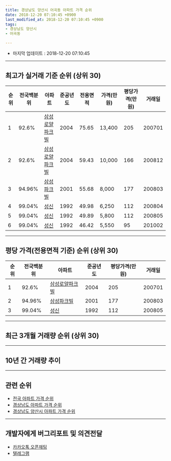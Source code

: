 ```yaml
---
title: 경상남도 양산시 어곡동 아파트 가격 순위
date: 2018-12-20 07:10:45 +0900
last_modified_at: 2018-12-20 07:10:45 +0900
tags:
- 경상남도 양산시
- 어곡동

---
```


* 마지막 업데이트 : 2018-12-20 07:10:45

---

## 최고가 실거래 기준 순위 (상위 30)


|순위|전국백분위|아파트|준공년도|전용면적|가격(만원)|평당가격(만원)|거래일|
|---|---|---|---|---|---|---|---|
|1|92.6%|[삼성로얄파크빌](https://search.naver.com/search.naver?query=%EA%B2%BD%EC%83%81%EB%82%A8%EB%8F%84+%EC%96%91%EC%82%B0%EC%8B%9C+%EC%96%B4%EA%B3%A1%EB%8F%99+%EC%82%BC%EC%84%B1%EB%A1%9C%EC%96%84%ED%8C%8C%ED%81%AC%EB%B9%8C)|2004|75.65|13,400|205|200701|
|2|92.6%|[삼성로얄파크빌](https://search.naver.com/search.naver?query=%EA%B2%BD%EC%83%81%EB%82%A8%EB%8F%84+%EC%96%91%EC%82%B0%EC%8B%9C+%EC%96%B4%EA%B3%A1%EB%8F%99+%EC%82%BC%EC%84%B1%EB%A1%9C%EC%96%84%ED%8C%8C%ED%81%AC%EB%B9%8C)|2004|59.43|10,000|166|200812|
|3|94.96%|[삼성파크빌](https://search.naver.com/search.naver?query=%EA%B2%BD%EC%83%81%EB%82%A8%EB%8F%84+%EC%96%91%EC%82%B0%EC%8B%9C+%EC%96%B4%EA%B3%A1%EB%8F%99+%EC%82%BC%EC%84%B1%ED%8C%8C%ED%81%AC%EB%B9%8C)|2001|55.68|8,000|177|200803|
|4|99.04%|[성신](https://search.naver.com/search.naver?query=%EA%B2%BD%EC%83%81%EB%82%A8%EB%8F%84+%EC%96%91%EC%82%B0%EC%8B%9C+%EC%96%B4%EA%B3%A1%EB%8F%99+%EC%84%B1%EC%8B%A0)|1992|49.98|6,250|112|200804|
|5|99.04%|[성신](https://search.naver.com/search.naver?query=%EA%B2%BD%EC%83%81%EB%82%A8%EB%8F%84+%EC%96%91%EC%82%B0%EC%8B%9C+%EC%96%B4%EA%B3%A1%EB%8F%99+%EC%84%B1%EC%8B%A0)|1992|49.89|5,800|112|200805|
|6|99.04%|[성신](https://search.naver.com/search.naver?query=%EA%B2%BD%EC%83%81%EB%82%A8%EB%8F%84+%EC%96%91%EC%82%B0%EC%8B%9C+%EC%96%B4%EA%B3%A1%EB%8F%99+%EC%84%B1%EC%8B%A0)|1992|46.42|5,550|95|201002|


---

## 평당 가격(전용면적 기준) 순위 (상위 30)


|순위|전국백분위|아파트|준공년도|평당가격(만원)|거래일|
|---|---|---|---|---|---|
|1|92.6%|[삼성로얄파크빌](https://search.naver.com/search.naver?query=%EA%B2%BD%EC%83%81%EB%82%A8%EB%8F%84+%EC%96%91%EC%82%B0%EC%8B%9C+%EC%96%B4%EA%B3%A1%EB%8F%99+%EC%82%BC%EC%84%B1%EB%A1%9C%EC%96%84%ED%8C%8C%ED%81%AC%EB%B9%8C)|2004|205|200701|
|2|94.96%|[삼성파크빌](https://search.naver.com/search.naver?query=%EA%B2%BD%EC%83%81%EB%82%A8%EB%8F%84+%EC%96%91%EC%82%B0%EC%8B%9C+%EC%96%B4%EA%B3%A1%EB%8F%99+%EC%82%BC%EC%84%B1%ED%8C%8C%ED%81%AC%EB%B9%8C)|2001|177|200803|
|3|99.04%|[성신](https://search.naver.com/search.naver?query=%EA%B2%BD%EC%83%81%EB%82%A8%EB%8F%84+%EC%96%91%EC%82%B0%EC%8B%9C+%EC%96%B4%EA%B3%A1%EB%8F%99+%EC%84%B1%EC%8B%A0)|1992|112|200805|


---

## 최근 3개월 거래량 순위 (상위 30)


<div style="width:100%;">
    <canvas id="deal_count_ranking" height="250"></canvas>
</div>


<script>
new Chart(document.getElementById("deal_count_ranking"), {
    type: 'horizontalBar',
    data: {
        labels: ['삼성로얄파크빌', '성신'],
        datasets: [{
            label: '실거래 수',
            data: [5, 1],
            borderColor: "rgba(255, 0, 128, 1)",
            backgroundColor: "rgba(255, 0, 128, 0.5)",
            fill: false,
        }]
    },
    options: {
        responsive: true,
        title: {
            display: true,
            text: '최근 3개월 거래량 순위'
        },
        tooltips: {
            mode: 'index',
            intersect: false,
            callbacks: {
                title: function(tooltipItems, data) {
                    return "실거래 수:";
                },
                label: function(tooltipItem, data) {
                    return data.labels[tooltipItem.index] + ": " + tooltipItem.xLabel;
                }
            }
        },
        hover: {
            mode: 'nearest',
            intersect: true
        },
        scales: {
            xAxes: [{
                display: true,
                scaleLabel: {
                    display: true,
                    labelString: '실거래 수'
                },
                ticks: {
                    suggestedMin: 0,
                }
            }],
            yAxes: [{
                display: true,
                ticks: {
                    autoSkip: false,
                    callback: function(value, index, values) {
                        if (value.length > 15)
                            return value.substr(0, 13) + "...";
                        else
                            return value;
                    }
                },
                scaleLabel: {
                    display: false,
                }
            }]
        }
    }
});

</script>


---

## 10년 간 거래량 추이


<div style="width:100%;">
    <canvas id="deal_progress" height="250"></canvas>
</div>

<script>
new Chart(document.getElementById("deal_progress"), {
    type: 'line',
    data: {
        labels: ['200812','200901','200902','200903','200904','200905','200906','200907','200908','200909','200910','200911','200912','201001','201002','201003','201004','201005','201006','201007','201008','201009','201010','201011','201012','201101','201102','201103','201104','201105','201106','201107','201108','201109','201110','201111','201112','201201','201202','201203','201204','201205','201206','201207','201208','201209','201210','201211','201212','201301','201302','201303','201304','201305','201306','201307','201308','201309','201310','201311','201312','201401','201402','201403','201404','201405','201406','201407','201408','201409','201410','201411','201412','201501','201502','201503','201504','201505','201506','201507','201508','201509','201510','201511','201512','201601','201602','201603','201604','201605','201606','201607','201608','201609','201610','201611','201612','201701','201702','201703','201704','201705','201706','201707','201708','201709','201710','201711','201712','201801','201802','201803','201804','201805','201806','201807','201808','201809','201810','201811','201812'],
        datasets: [{
            label: '실거래 수',
            pointRadius: 1,
            data: [3, 1, 2, 2, 6, 9, 13, 4, 5, 11, 5, 7, 7, 6, 7, 6, 5, 11, 2, 10, 12, 10, 9, 12, 14, 20, 17, 18, 15, 11, 7, 3, 4, 6, 5, 6, 4, 5, 10, 6, 3, 5, 3, 3, 7, 3, 9, 5, 7, 5, 6, 6, 10, 10, 16, 6, 4, 8, 8, 9, 5, 2, 13, 14, 17, 4, 8, 10, 8, 12, 10, 11, 4, 8, 3, 23, 10, 11, 20, 7, 4, 9, 6, 6, 6, 4, 6, 7, 11, 7, 4, 6, 11, 15, 11, 9, 3, 8, 3, 6, 7, 8, 3, 5, 5, 5, 4, 3, 4, 2, 3, 3, 7, 2, 1, 2, 4, 2, 5, 1, 0],
            borderColor: "rgba(255, 201, 14, 1)",
            backgroundColor: "rgba(255, 201, 14, 0.5)",
            fill: true,
        }]
    },
    options: {
        responsive: true,
        title: {
            display: true,
            text: '10년간 거래량 추이'
        },
        tooltips: {
            mode: 'index',
            intersect: false,
        },
        hover: {
            mode: 'nearest',
            intersect: true
        },
        scales: {
            xAxes: [{
                display: true,
                scaleLabel: {
                    display: true,
                    labelString: '년/월'
                }
            }],
            yAxes: [{
                display: true,
                ticks: {
                    suggestedMin: 0,
                },
                scaleLabel: {
                    display: true,
                    labelString: '실거래 수'
                }
            }]
        }
    }
});

</script>


---

## 관련 순위

- [전국 아파트 가격 순위](https://inasie.github.io/apt-ranking/전국)
- [경상남도 아파트 가격 순위](https://inasie.github.io/apt-ranking/경상남도)
- [경상남도 양산시 아파트 가격 순위](https://inasie.github.io/apt-ranking/경상남도-양산시)


---

## 개발자에게 버그리포트 및 의견전달

- [카카오톡 오픈채팅](https://open.kakao.com/o/gLJUAP4)
- [텔레그램](https://t.me/inasie)

